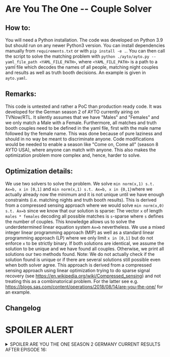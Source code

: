 # Are You The One -- Couple Solver

## How to:

You will need a Python installation. The code was developed on Python 3.9 but should run on any newer Python3 version. You can install dependencies manually from `requirements.txt` or with `pip install -e .`.
You can then call the script to solve the matching problem with `python ./ayto/ayto.py --yaml_file_path <YAML_FILE_PATH>`, where `<YAML_FILE_PATH>` is a path to a yaml file which decodes the names of all people, matching night couples and results as well as truth booth decisions. An example is given in `ayto.yaml`.

## Remarks:
This code is untested and rather a PoC than production ready code. It was developed for the German season 2 of AYTO currently airing on TVNow/RTL. It silently assumes that we have "Males" and "Females" and we only match a Male with a Female. Furthermore, all matches and truth booth couples need to be defined in the yaml file, first with the male name followed by the female name. This was done because of pure laziness and should in no way be meant to discriminate anyone. Code modifications would be needed to enable a season like "Come on, Come all" (season 8 AYTO USA), where anyone can match with anyone. This also makes the optimization problem more complex and, hence, harder to solve.

## Optimization details:
We use two solvers to solve the problem. We solve `min norm(x,1) s.t. Ax=b, x in [0,1]` and `min norm(x,1) s.t. Ax=b, x in {0,1}`where we actually already now the minimum and it is not unique until we have enough constraints (i.e. matching nights and truth booth results). This is derived from a compressed sensing approach where we would solve `min norm(x,0) s.t. Ax=b` since we know that our solution is sparse: The vector `x` of length `males * females` decoding all possible matches is `s`-sparse where `s` defines the number of couples. This knowledge allows us to solve the underdetermined linear equation system `Ax=b` nevertheless. We use a mixed integer linear programming approach (MIP) as well as a standard linear programming approach (LP) where we only limit `x in [0,1]` but do not enforce `x` to be strictly binary. If both solutions are identical, we assume the solution to be unique and we have found all couples. Otherwise, we print all solutions our two methods found. Note: We do not actually check if the solution found is unique or if there are several solutions still possible even when both solver agree. This approach is derived from a compressed sensing approach using linear optimization trying to do sparse signal recovery (see https://en.wikipedia.org/wiki/Compressed_sensing) and not treating this as a combinatorical problem. For the latter see e.g. https://blogs.sas.com/content/operations/2018/08/14/are-you-the-one/ for an example.

## Changelog

# SPOILER ALERT

<details>
<summary>SPOILER ARE YOU THE ONE SEASON 2 GERMANY CURRENT RESULTS AFTER EPISODE 16:</summary>
  
- Aaron + Melissa
- Dario + Sabrina  
- Dominik + Vanessa  
- Germain + Christin  
- Marc + Mirjam  
- Marcel + Leonie  
- Marko + Kathleen + Vanessa_2  
- Marvin + Jill
- Maximilian + Victoria  
- Sascha + Laura 

</details>

